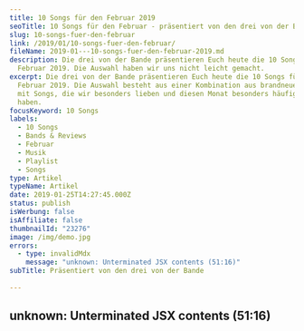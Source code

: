 ```yaml
---
title: 10 Songs für den Februar 2019
seoTitle: 10 Songs für den Februar - präsentiert von den drei von der Bande
slug: 10-songs-fuer-den-februar
link: /2019/01/10-songs-fuer-den-februar/
fileName: 2019-01---10-songs-fuer-den-februar-2019.md
description: Die drei von der Bande präsentieren Euch heute die 10 Songs für den
  Februar 2019. Die Auswahl haben wir uns nicht leicht gemacht.
excerpt: Die drei von der Bande präsentieren Euch heute die 10 Songs für den
  Februar 2019. Die Auswahl besteht aus einer Kombination aus brandneuen Stücken
  mit Songs, die wir besonders lieben und diesen Monat besonders häufig gehört
  haben.
focusKeyword: 10 Songs
labels:
  - 10 Songs
  - Bands & Reviews
  - Februar
  - Musik
  - Playlist
  - Songs
type: Artikel
typeName: Artikel
date: 2019-01-25T14:27:45.000Z
status: publish
isWerbung: false
isAffiliate: false
thumbnailId: "23276"
image: /img/demo.jpg
errors:
  - type: invalidMdx
    message: "unknown: Unterminated JSX contents (51:16)"
subTitle: Präsentiert von den drei von der Bande
  
---
```


## unknown: Unterminated JSX contents (51:16)

<!--
**Die drei von der Bande präsentieren Euch heute die 10 Songs für den
Februar 2019. Die Auswahl besteht aus einer Kombination aus brandneuen Stücken
mit Songs, die wir besonders lieben und diesen Monat besonders häufig gehört
haben.**

Normalerweise bin ich kein Fan "guter Vorsätze". Dennoch habe ich mir für 2019
etwas vorgenommen, von dem Ihr auch was habt, wenn ich es durchziehe: **Sooft es
geht über Musik zu bloggen** . Nicht nur ich liebe dieses wichtige Thema auf
meiner Seite. Auch bei Euch erfreut es sich großer Beliebtheit.

## Musik - ein wichtiger Teil meiner Seite

Ein wichtiger Bestandteil meines Vorsatzes ist es, möglichst jeden Monat ein
paar Songs zu sammeln und Euch zu präsentieren. Zusammengestellt werden sie
jedes Mal von den "drei von der Bande". Aufmerksame Leser\*innen kennen diesen
"Bandnamen" bereits - es handelt sich dabei um meine beiden liebsten
Konzertbegleiter Valentin, Matze und meine Wenigkeit.

Heute geht es los, ich starte mit Runde eins. Vorhang auf also für unsere **10
Songs aus dem Januar** - ich freue mich natürlich sehr, wenn Ihr sie im Februar
hoch und runter spielt.

## 10 Songs, die Ihr nicht mehr vergesst

![10-songs](http://cardamonchai.com/wp-content/uploads/2019/01/Bildschirmfoto-2019-01-25-um-14.58.27-400x127.png)

<ol>
    <li> __Mono - "Nowhere, Now Here"__ Das neue Mono-Album ist das musikalische Werk, auf das wir alle sehnsüchtig gewartet haben. "Nowhere, Now Here" ist eines von vielen nachdenklichen, kreativen und hochmusikalischen Stücken, die uns auf der gleichnamigen LP beschert wurden. Ein Juwel.
<iframe src="https://www.youtube.com/embed/L3Plq_c77r0" width="560" height="315" frameborder="0" allowfullscreen="allowfullscreen"></iframe></li>
    <li> __Brass Against - "The Pot" (Tool Cover)__ 
Dieses Tool Cover wurde mir vom Schallplattenhändler meines Vertrauens Martin ans Herz gelegt - und das will wirklich was heißen! Durch meine Qualitätskontrolle ist es auch durch - Ihr könnt es also auf jeden Fall hören!
<iframe src="https://www.youtube.com/embed/8zfYO9sZjrE" width="560" height="315" frameborder="0" allowfullscreen="allowfullscreen"></iframe></li>
    <li> __Brutus - "War"__ Schaut Euch dieses Video an, dann werdes Ihr überzeugt sein: Hochleistungsport an den Drums und der Stimme liefert Sängerin Stefanie da ab. Die Band stammt übrigens aus Brüssel. Empfohlen hat sie Valentin.
<iframe src="https://www.youtube.com/embed/EBRYSlKDlws" width="560" height="315" frameborder="0" allowfullscreen="allowfullscreen"></iframe></li>
    <li> __Audioslave - "Show Me How To Live"__ Ein Klassiker, der bei Valentin diesen Monat mal wieder rundlief - sollte man einfach viel häufiger hören. Besonders schön werden die Emotionen in diesem Stück Film transportiert, in dem Dave Grohl mit auf die Bühne geholt wird. Danke für den Link zu diesem genialen Video, Valentin - das ist wirklich legendär!
<iframe src="https://www.youtube.com/embed/tWNnLOaVupk" width="560" height="315" frameborder="0" allowfullscreen="allowfullscreen"></iframe></li>
    <li> __John Garcia - "Space Vato"__ 
Kyuss Sänger John hat mal wieder eine kleine musikalische Perle hervorgebracht. Das neue Album "John Garcia And The Band Of Gold" ist die Muschel drumherum.
<iframe src="https://www.youtube.com/embed/KX0f2_zQS8o" width="560" height="315" frameborder="0" allowfullscreen="allowfullscreen"></iframe></li>
    <li> __Staind - "Outside"__ 
Was haben wir diesen Song hoch und runtergehört, mitgesungen, dazu geweint, getanzt,  geschrieben und nachgedacht. Jetzt ist er wieder hier. Valentin hat ihn - zu Recht - aus der Versenkung geholt.
<iframe src="https://www.youtube.com/embed/mVQpfoqsY8Q" width="560" height="315" frameborder="0" allowfullscreen="allowfullscreen"></iframe></li>
    <li> __La Dispute - "FULTON STREET I"__ 
In Kürze werden La Dispute ihr langersehntes neues Album "Panorama" veröffentlichen. Matze hat die Vorauskopplung "Fulton Street" zu unserer Liste hinzugefügt und jetzt wollen wir alle drei nicht mehr warten, bis wir endlich alle Songs hören können.
<iframe src="https://www.youtube.com/embed/bhgqj1SP750" width="560" height="315" frameborder="0" allowfullscreen="allowfullscreen"></iframe></li>
    <li> __Trent Reznor &amp; Atticus Ross - "Undercurrents"__ 
Ich muss zugeben dieses " __Birdbox__ " auf Netflix macht mir ein bisschen Angst. Ich fürchte, es könnte zu gruselig werden. Allerdings komme ich wohl nicht darum herum: Niemand geringeres als NIN-Dreamteam Reznor und Ross haben den Soundtrack dazu beigetragen und der ist ziemlich gut. Genau wie so ziemlich alles an Filmmaterial, was die beiden bis jetzt mit ihrer Musik ausgeschmückt haben. Erst letzens hat mich " __Gone Girl__ " bis ins Mark begeistert. Ich bin also gespannt und hole mir schon mal ein Kissen "für vor die Augen". Hier gibt es leider nur einen Screenshot, das Abspielen des Videos wurde unterbunden. Anhören könnt Ihr das Stück dann weiter unten - versprochen!

## Unsere komplette Liste findet Ihr auch bei iTunes

## <iframe style="width: 100%; max-width: 300px !important; overflow: hidden; background: transparent;" src="https://embed.music.apple.com/de/playlist/2019-01-25-die-drei-von-der-bande-10/pl.u-krNVFv3dBdD" height="450" frameborder="0" sandbox="allow-forms allow-popups allow-same-origin allow-scripts allow-storage-access-by-user-activation allow-top-navigation-by-user-activation"></iframe>

## Spotify-Hörer werden hier glücklich

<iframe src="https://open.spotify.com/embed/user/1121757456/playlist/7CmB7tQhXfOuhJrvTDZt05" width="300" height="380" frameborder="0"></iframe>

-->

  